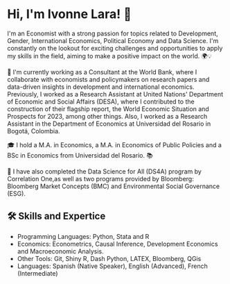 # Hi, I'm Ivonne Lara! 👋

I'm an Economist with a strong passion for topics related to Development, Gender, International Economics, Political Economy and Data Science. I'm constantly on the lookout for exciting challenges and opportunities to apply my skills in the field, aiming to make a positive impact on the world. 🌍💡

🏢 I'm currently working as a Consultant at the World Bank, where I collaborate with economists and policymakers on research papers and data-driven insights in development and international economics. Previously, I worked as a Research Assistant at United Nations' Department of Economic and Social Affairs (DESA), where I contributed to the construction of their flagship report, the World Economic Situation and Prospects for 2023, among other things. Also, I worked as a Research Assistant in the Department of Economics at Universidad del Rosario in Bogotá, Colombia.

🎓 I hold a M.A. in Economics, a M.A. in Economics of Public Policies and a BSc in Economics from Universidad del Rosario. 📚

🌱 I have also completed the Data Science for All (DS4A) program by Correlation One,as well as two programs provided by Bloomberg: Bloomberg Market Concepts (BMC) and Environmental Social Governance (ESG). 

## 🛠️ Skills and Expertice 
* Programming Languages: Python, Stata and R
* Economics: Econometrics, Causal Inference, Development Economics and Macroeconomic Analysis.
* Other Tools: Git, Shiny R, Dash Python, LATEX, Bloomberg, QGis
* Languages: Spanish (Native Speaker), English (Advanced), French (Intermediate)
